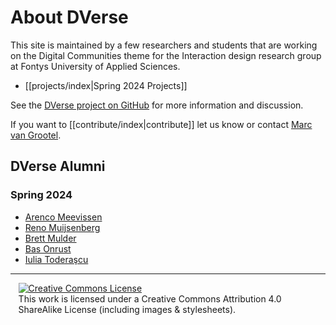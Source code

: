 # About DVerse

This site is maintained by a few researchers and students that are working on the Digital Communities theme for the Interaction design research group at Fontys University of Applied Sciences.

- [[projects/index|Spring 2024 Projects]]

See the [DVerse project on GitHub](https://github.com/orgs/fuas-dverse/discussions) for more information and discussion.

If you want to [[contribute/index|contribute]] let us know or contact [Marc van Grootel](https://github.com/xokomola).

## DVerse Alumni

### Spring 2024

- [Arenco Meevissen](https://github.com/AmFontys)
- [Reno Muijsenberg](https://github.com/RenoMuijsenberg)
- [Brett Mulder](https://github.com/Brett-Mulder)
- [Bas Onrust](https://github.com/Saprone) 
- [Iulia Toderaşcu](https://github.com/iuliaToderascu)

---


<div style="width:95%; margin:auto;">
  <a rel="license" href="http://creativecommons.org/licenses/by-sa/4.0/"><img alt="Creative Commons License" style="border-width:0" src="https://i.creativecommons.org/l/by-sa/4.0/88x31.png" /></a><br/>
  This work is licensed under a Creative Commons Attribution 4.0 ShareAlike License (including images & stylesheets).
</div>

